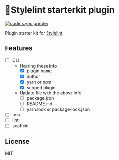 # 🏁Stylelint starterkit plugin

[![code style: prettier](https://img.shields.io/badge/code_style-prettier-ff69b4.svg?style=flat-square)](https://github.com/prettier/prettier)

Plugin starter kit for [Stylelint](https://stylelint.io/).

## Features

- [ ] CLI
  - Hearing these info
    - [x] plugin name
    - [x] author
    - [x] yarn or npm
    - [x] scoped plugin
  - Update file with the above info
    - [ ] package.json
    - [ ] README.md
    - [ ] yarn.lock or package-lock.json
- [ ] test
- [ ] lint
- [ ] scaffold

## License

MIT
